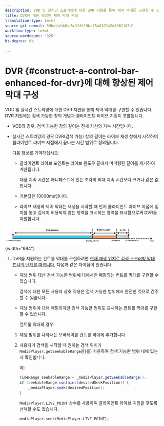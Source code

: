 ```yaml
---
description: VOD 및 실시간 스트리밍에 대한 DVR 지원을 통해 제어 막대를 구현할 수 있습니다. DVR 지원에는 검색 가능한 창의 개념과 클라이언트 라이브 지점이 포함됩니다.
title: DVR에 대한 향상된 제어 막대 구성
translation-type: tm+mt
source-git-commit: 89bdda1d4bd5c126f19ba75a819942df901183d1
workflow-type: tm+mt
source-wordcount: '325'
ht-degree: 0%

---
```



# DVR {#construct-a-control-bar-enhanced-for-dvr}에 대해 향상된 제어 막대 구성

VOD 및 실시간 스트리밍에 대한 DVR 지원을 통해 제어 막대를 구현할 수 있습니다. DVR 지원에는 검색 가능한 창의 개념과 클라이언트 라이브 지점이 포함됩니다.

* VOD의 경우, 검색 가능한 창의 길이는 전체 자산의 지속 시간입니다.
* 실시간 스트리밍의 경우 DVR(검색 가능) 창의 길이는 라이브 재생 창에서 시작하여 클라이언트 라이브 지점에서 끝나는 시간 범위로 정의됩니다.

   다음 정보를 기억하십시오.

   * 클라이언트 라이브 포인트는 라이브 윈도우 끝에서 버퍼링된 길이를 제거하여 계산됩니다.

      대상 지속 시간은 매니페스트에 있는 조각의 최대 지속 시간보다 크거나 같은 값입니다.
   * 기본값은 10000ms입니다.
   * 라이브 재생의 제어 막대는 재생을 시작할 때 먼저 클라이언트 라이브 지점에 엄지를 놓고 검색이 허용되지 않는 영역을 표시하는 영역을 표시함으로써 DVR을 지원합니다.

<!--<a id="fig_37A39A28BA714BA5A2C461357ED5BD41"></a>-->

![](assets/dvr-window.PNG){width=&quot;684&quot;}

1. DVR을 지원하는 컨트롤 막대를 구현하려면 [현재 재생 위치로 검색 스크러빙 막대 표시의 단계를 따릅니다.](../../../tvsdk-3x-android-prog/android-3x-content-playback-options-android2/ui-configure/android-3x-ui-seek-scrub-bar-display.md) 다음과 같은 차이점이 있습니다.

   * 재생 범위 대신 검색 가능한 범위에 대해서만 매핑되는 컨트롤 막대를 구현할 수 있습니다.

      검색에 대한 모든 사용자 상호 작용은 검색 가능한 범위에서 안전한 것으로 간주할 수 있습니다.
   * 재생 범위에 대해 매핑되지만 검색 가능한 범위도 표시하는 컨트롤 막대를 구현할 수 있습니다.

      컨트롤 막대의 경우:
   1. 재생 범위를 나타내는 오버레이를 컨트롤 막대에 추가합니다.
   1. 사용자가 검색을 시작할 때 원하는 검색 위치가 `MediaPlayer.getSeekableRange`을(를) 사용하여 검색 가능한 범위 내에 있는지 확인합니다.

      예:

      ```java
      TimeRange seekableRange = _mediaPlayer.getSeekableRange(); 
      if (seekableRange.contains(desiredSeekPosition)) { 
          _mediaPlayer.seek(desiredPosition); 
      }
      ```

      `MediaPlayer.LIVE_POINT` 상수를 사용하여 클라이언트 라이브 지점을 찾도록 선택할 수도 있습니다.

      ```
      mediaPlayer.seek(MediaPlayer.LIVE_POINT);
      ```

